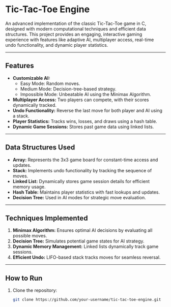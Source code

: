 # **Tic-Tac-Toe Engine**

An advanced implementation of the classic Tic-Tac-Toe game in C, designed with modern computational techniques and efficient data structures. This project provides an engaging, interactive gaming experience with features like adaptive AI, multiplayer access, real-time undo functionality, and dynamic player statistics.

---

## **Features**
- **Customizable AI:**
  - Easy Mode: Random moves.
  - Medium Mode: Decision-tree-based strategy.
  - Impossible Mode: Unbeatable AI using the Minimax Algorithm.
- **Multiplayer Access:** Two players can compete, with their scores dynamically tracked.
- **Undo Functionality:** Reverse the last move for both player and AI using a stack.
- **Player Statistics:** Tracks wins, losses, and draws using a hash table.
- **Dynamic Game Sessions:** Stores past game data using linked lists.

---

## **Data Structures Used**
- **Array:** Represents the 3x3 game board for constant-time access and updates.
- **Stack:** Implements undo functionality by tracking the sequence of moves.
- **Linked List:** Dynamically stores game session details for efficient memory usage.
- **Hash Table:** Maintains player statistics with fast lookups and updates.
- **Decision Tree:** Used in AI modes for strategic move evaluation.

---

## **Techniques Implemented**
1. **Minimax Algorithm:** Ensures optimal AI decisions by evaluating all possible moves.
2. **Decision Tree:** Simulates potential game states for AI strategy.
3. **Dynamic Memory Management:** Linked lists dynamically track game sessions.
4. **Efficient Undo:** LIFO-based stack tracks moves for seamless reversal.

---

## **How to Run**
1. Clone the repository:
   ```bash
   git clone https://github.com/your-username/tic-tac-toe-engine.git
